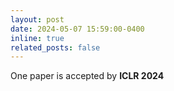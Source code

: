 ```yaml
---
layout: post
date: 2024-05-07 15:59:00-0400
inline: true
related_posts: false
---
```

<!-- markdownlint-disable MD041 -->

One paper is accepted by **ICLR 2024**
